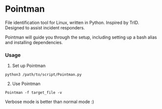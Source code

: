 # Pointman
File identification tool for Linux, written in Python. Inspired by TrID. Designed to assist incident responders.

Pointman will guide you through the setup, including setting up a bash alias and installing dependencies. 

### Usage

1. Set up Pointman

`python3 /path/to/script/Pointman.py`

2. Use Pointman

`Pointman -f target_file -v`

Verbose mode is better than normal mode :)
